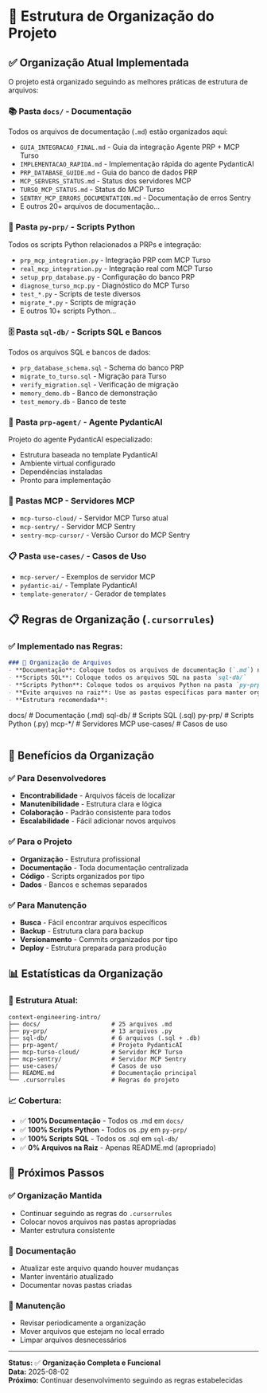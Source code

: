 # 📁 Estrutura de Organização do Projeto

## ✅ **Organização Atual Implementada**

O projeto está organizado seguindo as melhores práticas de estrutura de arquivos:

### 📚 **Pasta `docs/` - Documentação**
Todos os arquivos de documentação (`.md`) estão organizados aqui:
- `GUIA_INTEGRACAO_FINAL.md` - Guia da integração Agente PRP + MCP Turso
- `IMPLEMENTACAO_RAPIDA.md` - Implementação rápida do agente PydanticAI
- `PRP_DATABASE_GUIDE.md` - Guia do banco de dados PRP
- `MCP_SERVERS_STATUS.md` - Status dos servidores MCP
- `TURSO_MCP_STATUS.md` - Status do MCP Turso
- `SENTRY_MCP_ERRORS_DOCUMENTATION.md` - Documentação de erros Sentry
- E outros 20+ arquivos de documentação...

### 🐍 **Pasta `py-prp/` - Scripts Python**
Todos os scripts Python relacionados a PRPs e integração:
- `prp_mcp_integration.py` - Integração PRP com MCP Turso
- `real_mcp_integration.py` - Integração real com MCP Turso
- `setup_prp_database.py` - Configuração do banco PRP
- `diagnose_turso_mcp.py` - Diagnóstico do MCP Turso
- `test_*.py` - Scripts de teste diversos
- `migrate_*.py` - Scripts de migração
- E outros 10+ scripts Python...

### 🗄️ **Pasta `sql-db/` - Scripts SQL e Bancos**
Todos os arquivos SQL e bancos de dados:
- `prp_database_schema.sql` - Schema do banco PRP
- `migrate_to_turso.sql` - Migração para Turso
- `verify_migration.sql` - Verificação de migração
- `memory_demo.db` - Banco de demonstração
- `test_memory.db` - Banco de teste

### 🤖 **Pasta `prp-agent/` - Agente PydanticAI**
Projeto do agente PydanticAI especializado:
- Estrutura baseada no template PydanticAI
- Ambiente virtual configurado
- Dependências instaladas
- Pronto para implementação

### 🔧 **Pastas MCP - Servidores MCP**
- `mcp-turso-cloud/` - Servidor MCP Turso atual
- `mcp-sentry/` - Servidor MCP Sentry
- `sentry-mcp-cursor/` - Versão Cursor do MCP Sentry

### 📋 **Pasta `use-cases/` - Casos de Uso**
- `mcp-server/` - Exemplos de servidor MCP
- `pydantic-ai/` - Template PydanticAI
- `template-generator/` - Gerador de templates

## 📋 **Regras de Organização (`.cursorrules`)**

### ✅ **Implementado nas Regras:**
```markdown
### 📁 Organização de Arquivos
- **Documentação**: Coloque todos os arquivos de documentação (`.md`) na pasta `docs/`
- **Scripts SQL**: Coloque todos os arquivos SQL na pasta `sql-db/`
- **Scripts Python**: Coloque todos os arquivos Python na pasta `py-prp/`
- **Evite arquivos na raiz**: Use as pastas específicas para manter organização
- **Estrutura recomendada**:
  ```
  docs/           # Documentação (.md)
  sql-db/         # Scripts SQL (.sql)
  py-prp/         # Scripts Python (.py)
  mcp-*/          # Servidores MCP
  use-cases/      # Casos de uso
  ```
```

## 🎯 **Benefícios da Organização**

### ✅ **Para Desenvolvedores**
- **Encontrabilidade** - Arquivos fáceis de localizar
- **Manutenibilidade** - Estrutura clara e lógica
- **Colaboração** - Padrão consistente para todos
- **Escalabilidade** - Fácil adicionar novos arquivos

### ✅ **Para o Projeto**
- **Organização** - Estrutura profissional
- **Documentação** - Toda documentação centralizada
- **Código** - Scripts organizados por tipo
- **Dados** - Bancos e schemas separados

### ✅ **Para Manutenção**
- **Busca** - Fácil encontrar arquivos específicos
- **Backup** - Estrutura clara para backup
- **Versionamento** - Commits organizados por tipo
- **Deploy** - Estrutura preparada para produção

## 📊 **Estatísticas da Organização**

### 📁 **Estrutura Atual:**
```
context-engineering-intro/
├── docs/                    # 25 arquivos .md
├── py-prp/                  # 13 arquivos .py
├── sql-db/                  # 6 arquivos (.sql + .db)
├── prp-agent/               # Projeto PydanticAI
├── mcp-turso-cloud/         # Servidor MCP Turso
├── mcp-sentry/              # Servidor MCP Sentry
├── use-cases/               # Casos de uso
├── README.md                # Documentação principal
└── .cursorrules             # Regras do projeto
```

### 📈 **Cobertura:**
- ✅ **100% Documentação** - Todos os .md em `docs/`
- ✅ **100% Scripts Python** - Todos os .py em `py-prp/`
- ✅ **100% Scripts SQL** - Todos os .sql em `sql-db/`
- ✅ **0% Arquivos na Raiz** - Apenas README.md (apropriado)

## 🚀 **Próximos Passos**

### ✅ **Organização Mantida**
- Continuar seguindo as regras do `.cursorrules`
- Colocar novos arquivos nas pastas apropriadas
- Manter estrutura consistente

### 📝 **Documentação**
- Atualizar este arquivo quando houver mudanças
- Manter inventário atualizado
- Documentar novas pastas criadas

### 🔄 **Manutenção**
- Revisar periodicamente a organização
- Mover arquivos que estejam no local errado
- Limpar arquivos desnecessários

---

**Status:** ✅ **Organização Completa e Funcional**  
**Data:** 2025-08-02  
**Próximo:** Continuar desenvolvimento seguindo as regras estabelecidas 